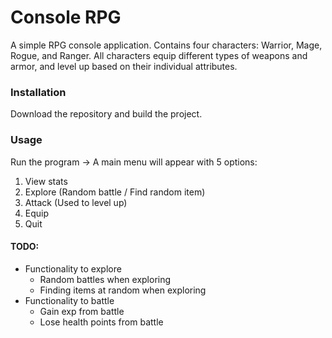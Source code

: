 # Console RPG 
A simple RPG console application. Contains four characters: Warrior, Mage, Rogue, and Ranger. All characters equip different types of weapons and armor, and level up based on their individual attributes. 


### Installation
Download the repository and build the project. 

### Usage
Run the program -> A main menu will appear with 5 options: 

1. View stats
2. Explore (Random battle / Find random item)
3. Attack (Used to level up)
4. Equip
5. Quit

#### TODO:
* Functionality to explore
  * Random battles when exploring
  * Finding items at random when exploring  
* Functionality to battle
  * Gain exp from battle
  * Lose health points from battle

